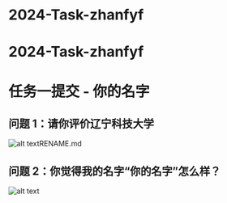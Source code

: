 # 2024-Task-zhanfyf
# 2024-Task-zhanfyf
# 任务一提交 - 你的名字
## 问题 1：请你评价辽宁科技大学
![alt text](liaoning-university.png)RENAME.md
## 问题 2：你觉得我的名字“你的名字”怎么样？
![alt text](name-evaluation.png)
